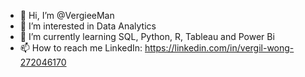 - 👋 Hi, I’m @VergieeMan
- 👀 I’m interested in Data Analytics
- 🌱 I’m currently learning SQL, Python, R, Tableau and Power Bi
- 📫 How to reach me LinkedIn: https://linkedin.com/in/vergil-wong-272046170
